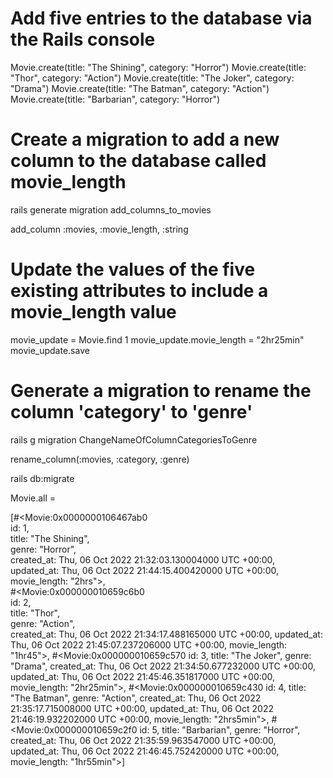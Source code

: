 # Add five entries to the database via the Rails console
Movie.create(title: "The Shining", category: "Horror")
Movie.create(title: "Thor", category: "Action")
Movie.create(title: "The Joker", category: "Drama")
Movie.create(title: "The Batman", category: "Action")
Movie.create(title: "Barbarian", category: "Horror")

# Create a migration to add a new column to the database called movie_length
rails generate migration add_columns_to_movies       
      <!--
    invoke  active_record
    create    db/migrate/20221006213956_add_columns_to_movies.rb 
      -->

<!-- in /migrate -->
add_column :movies, :movie_length, :string

# Update the values of the five existing attributes to include a movie_length value
movie_update = Movie.find 1
movie_update.movie_length = "2hr25min"
movie_update.save

# Generate a migration to rename the column 'category' to 'genre'

rails g migration ChangeNameOfColumnCategoriesToGenre
    <!-- 
    invoke  active_record
    create    db/migrate/20221006215358_change_name_of_column_categories_to_genre.rb
     -->

<!-- In /migrate -->
rename_column(:movies, :category, :genre)

rails db:migrate

Movie.all =

[#<Movie:0x0000000106467ab0                                  
  id: 1,                                                     
  title: "The Shining",                                      
  genre: "Horror",                                           
  created_at: Thu, 06 Oct 2022 21:32:03.130004000 UTC +00:00,
  updated_at: Thu, 06 Oct 2022 21:44:15.400420000 UTC +00:00,
  movie_length: "2hrs">,                                     
 #<Movie:0x000000010659c6b0                                  
  id: 2,                                                     
  title: "Thor",                                             
  genre: "Action",                                           
  created_at: Thu, 06 Oct 2022 21:34:17.488165000 UTC +00:00,
  updated_at: Thu, 06 Oct 2022 21:45:07.237206000 UTC +00:00,
  movie_length: "1hr45">,
 #<Movie:0x000000010659c570
  id: 3,
  title: "The Joker",
  genre: "Drama",
  created_at: Thu, 06 Oct 2022 21:34:50.677232000 UTC +00:00,
  updated_at: Thu, 06 Oct 2022 21:45:46.351817000 UTC +00:00,
  movie_length: "2hr25min">,
 #<Movie:0x000000010659c430
  id: 4,
  title: "The Batman",
  genre: "Action",
  created_at: Thu, 06 Oct 2022 21:35:17.715008000 UTC +00:00,
  updated_at: Thu, 06 Oct 2022 21:46:19.932202000 UTC +00:00,
  movie_length: "2hrs5min">,
 #<Movie:0x000000010659c2f0
  id: 5,
  title: "Barbarian",
  genre: "Horror",
  created_at: Thu, 06 Oct 2022 21:35:59.963547000 UTC +00:00,
  updated_at: Thu, 06 Oct 2022 21:46:45.752420000 UTC +00:00,
  movie_length: "1hr55min">] 